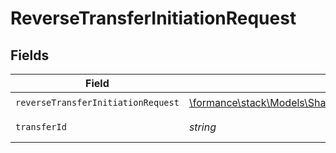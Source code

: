 # ReverseTransferInitiationRequest


## Fields

| Field                                                                                                                     | Type                                                                                                                      | Required                                                                                                                  | Description                                                                                                               |
| ------------------------------------------------------------------------------------------------------------------------- | ------------------------------------------------------------------------------------------------------------------------- | ------------------------------------------------------------------------------------------------------------------------- | ------------------------------------------------------------------------------------------------------------------------- |
| `reverseTransferInitiationRequest`                                                                                        | [\formance\stack\Models\Shared\ReverseTransferInitiationRequest](../../Models/Shared/ReverseTransferInitiationRequest.md) | :heavy_check_mark:                                                                                                        | N/A                                                                                                                       |
| `transferId`                                                                                                              | *string*                                                                                                                  | :heavy_check_mark:                                                                                                        | The transfer ID.                                                                                                          |